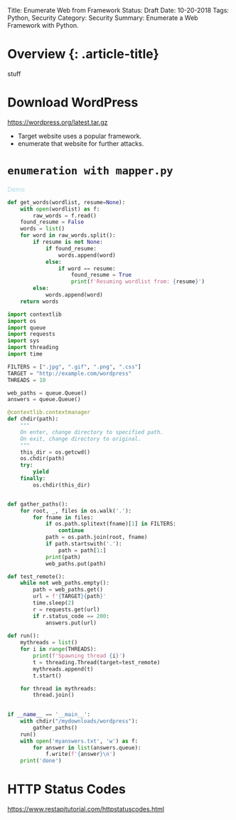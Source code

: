 Title: Enumerate Web from Framework
Status: Draft
Date: 10-20-2018
Tags: Python, Security
Category: Security
Summary: Enumerate a Web Framework with Python.

# Overview {: .article-title}

stuff

# Download WordPress ##

https://wordpress.org/latest.tar.gz


- Target website uses a popular framework.
- enumerate that website for further attacks.


# `enumeration with mapper.py` 

<span style="color:lightblue">Demo</script>


```python
def get_words(wordlist, resume=None):
    with open(wordlist) as f:
        raw_words = f.read()
    found_resume = False
    words = list()
    for word in raw_words.split():
        if resume is not None:
            if found_resume:
                words.append(word)
            else:
                if word == resume:
                    found_resume = True
                    print(f'Resuming wordlist from: {resume}')
        else:
            words.append(word)
    return words
```


```python
import contextlib
import os
import queue
import requests
import sys
import threading
import time

FILTERS = [".jpg", ".gif", ".png", ".css"]
TARGET = "http://example.com/wordpress"
THREADS = 10

web_paths = queue.Queue()
answers = queue.Queue()

@contextlib.contextmanager
def chdir(path):
    """
    On enter, change directory to specified path.
    On exit, change directory to original.
    """
    this_dir = os.getcwd()
    os.chdir(path)
    try:
        yield
    finally:
        os.chdir(this_dir)


def gather_paths():
    for root, _, files in os.walk('.'):
        for fname in files:
            if os.path.splitext(fname)[1] in FILTERS:
                continue
            path = os.path.join(root, fname)
            if path.startswith('.'):
                path = path[1:]
            print(path)
            web_paths.put(path)

def test_remote():
    while not web_paths.empty():
        path = web_paths.get()
        url = f'{TARGET}{path}'
        time.sleep(2)
        r = requests.get(url)
        if r.status_code == 200:
            answers.put(url)
            
def run():
    mythreads = list()
    for i in range(THREADS):
        print(f'Spawning thread {i}')
        t = threading.Thread(target=test_remote)
        mythreads.append(t)
        t.start()

    for thread in mythreads:
        thread.join()
        

if __name__ == '__main__':
    with chdir("/mydownloads/wordpress"):
        gather_paths()
    run()
    with open('myanswers.txt', 'w') as f:
        for answer in list(answers.queue):
            f.write(f'{answer}\n')
    print('done')

```

# HTTP Status Codes

https://www.restapitutorial.com/httpstatuscodes.html
